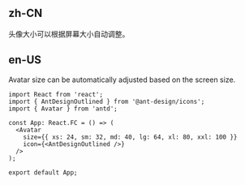 ## zh-CN

头像大小可以根据屏幕大小自动调整。

## en-US

Avatar size can be automatically adjusted based on the screen size.
```tsx
import React from 'react';
import { AntDesignOutlined } from '@ant-design/icons';
import { Avatar } from 'antd';

const App: React.FC = () => (
  <Avatar
    size={{ xs: 24, sm: 32, md: 40, lg: 64, xl: 80, xxl: 100 }}
    icon={<AntDesignOutlined />}
  />
);

export default App;
```
